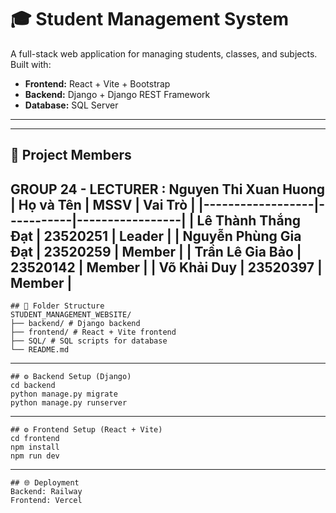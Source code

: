 # 🎓 Student Management System

A full-stack web application for managing students, classes, and subjects. Built with:

- **Frontend:** React + Vite + Bootstrap
- **Backend:** Django + Django REST Framework
- **Database:** SQL Server

---
---

## 👥 Project Members
GROUP 24 - LECTURER : Nguyen Thi Xuan Huong
| Họ và Tên       | MSSV      | Vai Trò         |
|------------------|-----------|-----------------|
|    Lê Thành Thắng Đạt      | 23520251    | Leader |
|    Nguyễn Phùng Gia Đạt    | 23520259    | Member |
|    Trần Lê Gia Bảo         | 23520142    | Member |
|    Võ Khải Duy             | 23520397    | Member |
---

```
## 📂 Folder Structure
STUDENT_MANAGEMENT_WEBSITE/
├── backend/ # Django backend
├── frontend/ # React + Vite frontend
├── SQL/ # SQL scripts for database
└── README.md 
```
---
```
## ⚙️ Backend Setup (Django)
cd backend
python manage.py migrate
python manage.py runserver
```

---
```
## ⚙️ Frontend Setup (React + Vite)
cd frontend
npm install
npm run dev
```
---
```
## 🌐 Deployment
Backend: Railway
Frontend: Vercel
```

